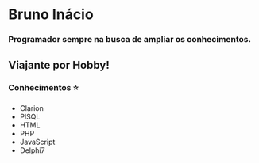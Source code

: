 # Bruno Inácio

### Programador sempre na busca de ampliar os conhecimentos.

## Viajante por Hobby!

### Conhecimentos ⭐️

- Clarion
- PlSQL
- HTML
- PHP
- JavaScript
- Delphi7